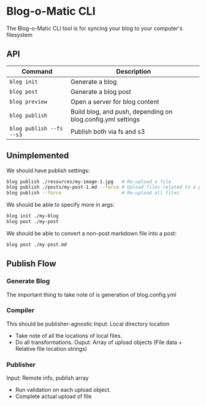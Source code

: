 Blog-o-Matic CLI
================
The Blog-o-Matic CLI tool is for syncing your blog to your computer's filesystem

## API
| Command | Description |
|---|---|
| `blog init` | Generate a blog |
| `blog post` | Generate a blog post |
| `blog preview` | Open a server for blog content |
| `blog publish` | Build blog, and push, depending on blog.config.yml settings |
| `blog publish --fs --s3` | Publish both via fs and s3 |

## Unimplemented
We should have publish settings:
```sh
blog publish ./resources/my-image-1.jpg   # Re-upload a file.
blog publish ./posts/my-post-1.md --force # Upload files related to a post
blog publish --force                      # Re-upload all files
```

We should be able to specify more in args:
```sh
blog init ./my-blog
blog post ./my-post
```

We should be able to convert a non-post markdown file into a post:
```sh
blog post ./my-post.md
```

## Publish Flow
### Generate Blog
The important thing to take note of is generation of blog.config.yml

### Compiler
This should be publisher-agnostic
Input: Local directory location
- Take note of all the locations of local files.
- Do all transformations.
Ouput: Array of upload objects (File data + Relative file location strings)

### Publisher
Input: Remote info, publish array
- Run validation on each upload object.
- Complete actual upload of file
